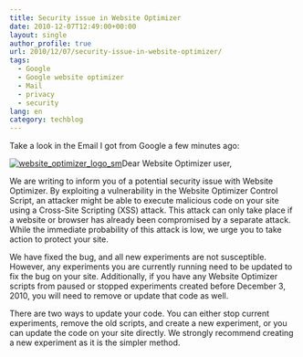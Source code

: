 ```yaml
---
title: Security issue in Website Optimizer
date: 2010-12-07T12:49:00+00:00
layout: single
author_profile: true
url: 2010/12/07/security-issue-in-website-optimizer/
tags:
  - Google
  - Google website optimizer
  - Mail
  - privacy
  - security
lang: en
category: techblog
---
```

Take a look in the Email I got from Google a few minutes ago:

[![website_optimizer_logo_sm](http://lh3.ggpht.com/_vaUVXcmC3OI/TP4mTOCIvlI/AAAAAAAADZk/ZdPdNLXmLvc/website_optimizer_logo_sm_thumb.gif?imgmax=800 "website_optimizer_logo_sm")](http://lh6.ggpht.com/_vaUVXcmC3OI/TP4mR6AImVI/AAAAAAAADZg/NuIjBac0rnM/s1600-h/website_optimizer_logo_sm%5B2%5D.gif)Dear Website Optimizer user,

We are writing to inform you of a potential security issue with Website Optimizer. By exploiting a vulnerability in the Website Optimizer Control Script, an attacker might be able to execute malicious code on your site using a Cross-Site Scripting (XSS) attack. This attack can only take place if a website or browser has already been compromised by a separate attack. While the immediate probability of this attack is low, we urge you to take action to protect your site.

We have fixed the bug, and all new experiments are not susceptible. However, any experiments you are currently running need to be updated to fix the bug on your site. Additionally, if you have any Website Optimizer scripts from paused or stopped experiments created before December 3, 2010, you will need to remove or update that code as well.

There are two ways to update your code. You can either stop current experiments, remove the old scripts, and create a new experiment, or you can update the code on your site directly. We strongly recommend creating a new experiment as it is the simpler method.

